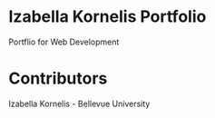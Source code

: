 # Izabella Kornelis Portfolio
Portflio for Web Development

# Contributors 
Izabella Kornelis - Bellevue University